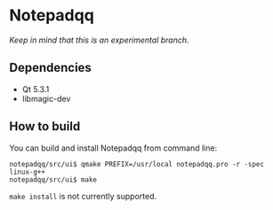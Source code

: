 Notepadqq
=========

_Keep in mind that this is an experimental branch._

Dependencies
------------
   * Qt 5.3.1
   * libmagic-dev

How to build
------------
You can build and install Notepadqq from command line:

    notepadqq/src/ui$ qmake PREFIX=/usr/local notepadqq.pro -r -spec linux-g++
    notepadqq/src/ui$ make
    
`make install` is not currently supported.
